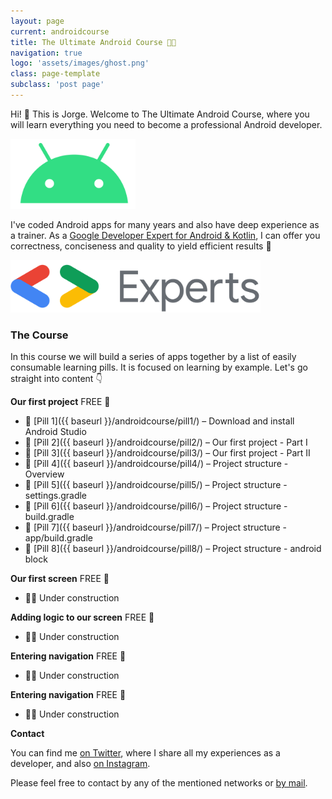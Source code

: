 ```yaml
---
layout: page
current: androidcourse
title: The Ultimate Android Course 👨‍🏫
navigation: true
logo: 'assets/images/ghost.png'
class: page-template
subclass: 'post page'
---
```


Hi! 👋 This is Jorge. Welcome to The Ultimate Android Course, where you will learn everything you need to become a professional Android developer.

<img src="../assets/images/androidlogo2.png" alt="My portrait pic" style="width:200px;">

I've coded Android apps for many years and also have deep experience as a trainer. As a <a href="https://developers.google.com/community/experts/directory/profile/profile-jorge_castillo">Google Developer Expert for Android & Kotlin</a>, I can offer you correctness, conciseness and quality to yield efficient results 🚀

<img src="../assets/images/gde.png" alt="My portrait pic" style="width:400px;">

### The Course

In this course we will build a series of apps together by a list of easily consumable learning pills. It is focused on learning by example. Let's go straight into content 👇

**Our first project** <span class="freetag">FREE 🎁</span>

* 💊 [Pill 1]({{ baseurl }}/androidcourse/pill1/) – Download and install Android Studio
* 💊 [Pill 2]({{ baseurl }}/androidcourse/pill2/) – Our first project - Part I
* 💊 [Pill 3]({{ baseurl }}/androidcourse/pill3/) – Our first project - Part II
* 💊 [Pill 4]({{ baseurl }}/androidcourse/pill4/) – Project structure - Overview
* 💊 [Pill 5]({{ baseurl }}/androidcourse/pill5/) – Project structure - settings.gradle
* 💊 [Pill 6]({{ baseurl }}/androidcourse/pill6/) – Project structure - build.gradle
* 💊 [Pill 7]({{ baseurl }}/androidcourse/pill7/) – Project structure - app/build.gradle
* 💊 [Pill 8]({{ baseurl }}/androidcourse/pill8/) – Project structure - android block

**Our first screen** <span class="freetag">FREE 🎁</span>

* 👷‍♂️ Under construction

**Adding logic to our screen** <span class="freetag">FREE 🎁</span>

* 👷‍♂️ Under construction

**Entering navigation** <span class="freetag">FREE 🎁</span>

* 👷‍♂️ Under construction

**Entering navigation** <span class="freetag">FREE 🎁</span>

* 👷‍♂️ Under construction

**Contact**

You can find me [on Twitter](https://www.twitter.com/JorgeCastilloPR), where I share all my experiences as a developer, and also [on Instagram](https://www.instagram.com/jorgecastillopr).


Please feel free to contact by any of the mentioned networks or [by mail](mailto:jorge.castillo.prz@gmail.com).
